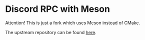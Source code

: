 # Discord RPC with Meson

Attention! This is just a fork which uses Meson instead of CMake.

The upstream repository can be found [here](https://github.com/discordapp/discord-rpc).
